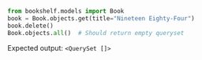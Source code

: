 ```python
from bookshelf.models import Book
book = Book.objects.get(title="Nineteen Eighty-Four")
book.delete()
Book.objects.all()  # Should return empty queryset
```
Expected output:
`<QuerySet []>`